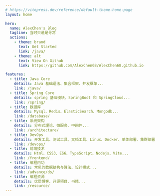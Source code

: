 ```yaml
---
# https://vitepress.dev/reference/default-theme-home-page
layout: home

hero:
  name: AlexChen's Blog
  tagline: 当时只道是寻常
  actions:
    - theme: brand
      text: Get Started
      link: /java/
    - theme: alt
      text: View On Github
      link: https://github.com/AlexChen68/AlexChen68.github.io

features:
  - title: Java Core
    details: Java 基础语法、集合框架、并发框架...
    link: /java/
  - title: Spring Core
    details: spring 基础模块、SpringBoot 和 SpringCloud...
    link: /spring/
  - title: 数据库
    details: Mysql、Redis、ElasticSearch、Mongodb...
    link: /database/
  - title: 系统架构
    details: 分布式理论、微服务、中间件...
    link: /architecture/
  - title: DevOps
    details: 开发工具、测试工具、文档工具、Linux、Docker、单体部署、集群部署
    link: /devops/
  - title: 前端技术
    details: Html、CSS3、ES6、TypeScript、Nodejs、Vite...
    link: /frontend/
  - title: 编程内功
    details: 常见的数据结构与算法、设计模式...
    link: /advance/ds/
  - title: 编程资源
    details: 优质博客、开源项目、书籍...
    link: /resource/
---
```


